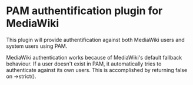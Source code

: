 # PAM authentification plugin for MediaWiki

This plugin will provide authentification against both MediaWiki users and system users using PAM.

MediaWiki authentication works because of MediaWiki's default fallback behaviour. If a user doesn't exist in PAM, it automatically tries to 
authenticate against its own users. This is accomplished by returning false on ->strict().
